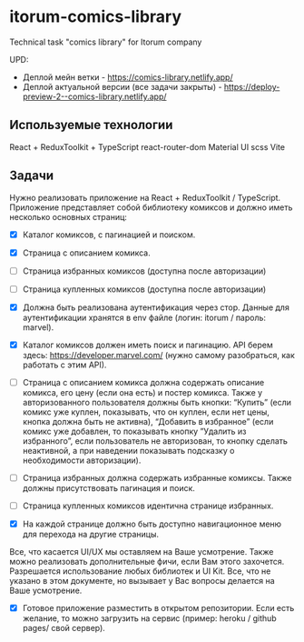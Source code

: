 # itorum-comics-library
Technical task "comics library" for Itorum company

UPD:
- Деплой мейн ветки - https://comics-library.netlify.app/
- Деплой актуальной версии (все задачи закрыты) - https://deploy-preview-2--comics-library.netlify.app/


## Используемые технологии
React + ReduxToolkit + TypeScript
react-router-dom
Material UI
scss
Vite

## Задачи

Нужно реализовать приложение на React + ReduxToolkit / TypeScript. Приложение представляет собой библиотеку комиксов и должно иметь несколько основных страниц: 
- [x] Каталог комиксов, с пагинацией и поиском.
- [x] Страница с описанием комикса.
- [ ] Страница избранных комиксов (доступна после авторизации)
- [ ] Страница купленных комиксов (доступна после авторизации)
- [x] Должна быть реализована аутентификация через стор. Данные для аутентификации хранятся в env файле (логин: itorum / пароль: marvel).

- [x] Каталог комиксов должен иметь поиск и пагинацию. API берем здесь: https://developer.marvel.com/ (нужно самому разобраться, как работать с этим API). 
- [ ] Страница с описанием комикса должна содержать описание комикса, его цену (если она есть) и постер комикса.  Также у авторизованного пользователя должны быть кнопки: “Купить” (если комикс уже куплен, показывать, что он куплен, если нет цены, кнопка должна быть не активна), “Добавить в избранное” (если комикс уже добавлен, то показывать кнопку ”Удалить из избранного”, если пользователь не авторизован, то кнопку сделать неактивной, а при наведении показывать подсказку о необходимости авторизации).
- [ ] Страница избранных должна содержать избранные комиксы. Также должны присутствовать пагинация и поиск.
- [ ] Страница купленных комиксов идентична странице избранных.
- [x] На каждой странице должно быть доступно навигационное меню для перехода на другие страницы.

Все, что касается UI/UX мы оставляем на Ваше усмотрение. Также можно реализовать дополнительные фичи, если Вам этого захочется. Разрешается использование любых библиотек и UI Kit. Все, что не указано в этом документе, но вызывает у Вас вопросы делается на Ваше усмотрение.

- [x] Готовое приложение разместить в открытом репозитории. Если есть желание, то можно загрузить на сервис (пример: heroku / github pages/ свой сервер).
